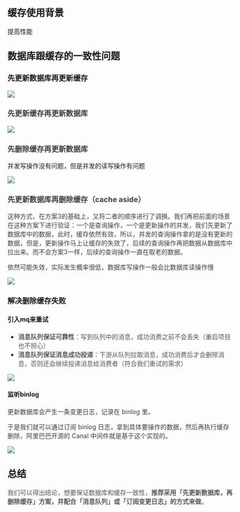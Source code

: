 ## 缓存使用背景
提高性能

## 
## 数据库跟缓存的一致性问题
### 先更新数据库再更新缓存
![](https://cdn.nlark.com/yuque/0/2024/png/26411187/1704890539159-902191a6-8c6f-451f-a17f-3921bc188558.png)



### **<font style="color:rgb(62, 62, 62);">先更新缓存再更新数据库</font>**
![](https://cdn.nlark.com/yuque/0/2024/png/26411187/1704890611157-2c4d1513-e85e-405e-ba7d-88fd001ee9d7.png)





### <font style="color:rgb(62, 62, 62);">先删除缓存再更新数据库</font>
并发写操作没有问题，但是并发的读写操作有问题



![](https://cdn.nlark.com/yuque/0/2024/png/26411187/1704890637522-aeaa521a-6dc6-4a33-a2a5-c73c5723176d.png)





### <font style="color:rgb(62, 62, 62);">先更新数据库再删除缓存（cache aside）</font>
<font style="color:rgb(62, 62, 62);">这种方式，在方案3的基础上，又将二者的顺序进行了调换。我们再把前面的场景在这种方案下进行验证：一个是查询操作，一个是更新操作的并发，我们先更新了数据库中的数据，此时，缓存依然有效，所以，并发的查询操作拿的是没有更新的数据，但是，更新操作马上让缓存的失效了，后续的查询操作再把数据从数据库中拉出来。而不会方案3一样，后续的查询操作一直在取老的数据。</font>

<font style="color:rgb(62, 62, 62);"></font>

<font style="color:rgb(62, 62, 62);">依然可能失效，实际发生概率很低，数据库写操作一般会比数据库读操作慢</font>

![](https://cdn.nlark.com/yuque/0/2024/png/26411187/1704890669385-785d7e51-aec0-44ac-a557-74cc3e346c0a.png)





### 解决删除缓存失败
#### 引入mq来重试
+ **<font style="color:rgb(85, 85, 85);">消息队列保证可靠性</font>**<font style="color:rgb(85, 85, 85);">：</font><font style="color:rgb(85, 85, 85);">写到队列中的消息，成功消费之前不会丢失（重启项目也不担心）</font>
+ **<font style="color:rgb(85, 85, 85);">消息队列保证消息成功投递</font>**<font style="color:rgb(85, 85, 85);">：下游从队列拉取消息，成功消费后才会删除消息，否则还会继续投递消息给消费者（符合我们重试的需求）</font>

![](https://cdn.nlark.com/yuque/0/2024/png/26411187/1704891216132-40bd384d-bc62-4aae-b97b-8b9000a9cd76.png)





#### 监听binlog
<font style="color:rgb(62, 62, 62);">更新数据库会产生一条变更日志，记录在 binlog 里。</font>

<font style="color:rgb(62, 62, 62);">于是我们就可以通过订阅 binlog 日志，拿到具体要操作的数据，然后再执行缓存删除，阿里巴巴开源的 Canal 中间件就是基于这个实现的。</font>

![](https://cdn.nlark.com/yuque/0/2024/png/26411187/1704892339857-8b70ec66-147d-406c-93c2-20acc36fc73a.png)



## 总结
<font style="color:rgb(85, 85, 85);">我们可以得出结论，想要保证数据库和缓存一致性，</font>**<font style="color:rgb(85, 85, 85);">推荐采用「先更新数据库，再删除缓存」方案，并配合「消息队列」或「订阅变更日志」的方式来做</font>**<font style="color:rgb(85, 85, 85);">。</font>

